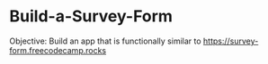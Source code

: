 # Build-a-Survey-Form
Objective: Build an app that is functionally similar to https://survey-form.freecodecamp.rocks
